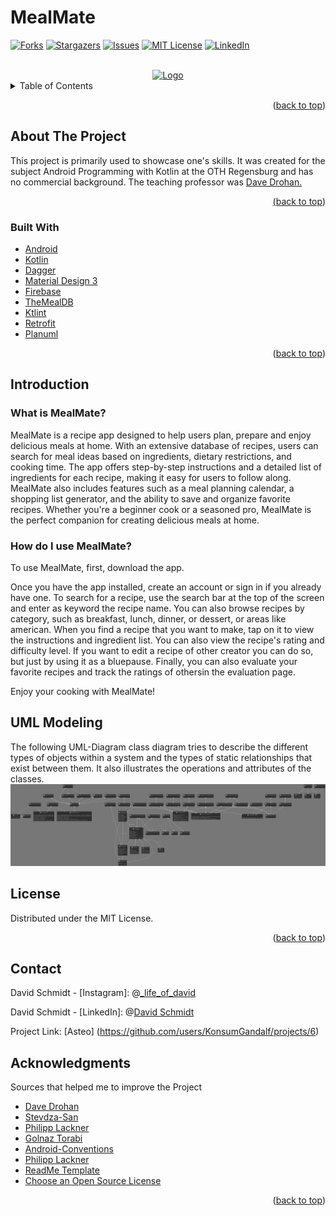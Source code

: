 # MealMate

[![Forks][forks-shield]][forks-url]
[![Stargazers][stars-shield]][stars-url]
[![Issues][issues-shield]][issues-url]
[![MIT License][license-shield]][license-url]
[![LinkedIn][linkedin-shield]][linkedin-url]



<!-- PROJECT LOGO -->
<br />
<div align="center">
  <a href="https://github.com/KonsumGandalf">
    <img src="https://firebasestorage.googleapis.com/v0/b/udemykotlin-3fdd4.appspot.com/o/meal_mate_icon.svg?alt=media&token=215baf6e-4bd2-4582-a4c1-91f632f9deb0" alt="Logo" width="300" height="300">
  </a>

</div>



<!-- TABLE OF CONTENTS -->
<details>
  <summary>Table of Contents</summary>
  <ol>
    <li>
      <a href="#about-the-project">About The Project</a>
      <ul>
        <li><a href="#built-with">Built With</a></li>
      </ul>
    </li>
    <li>
      <a href="#introduction">Introduction</a>
      <ul>
        <li><a href="#what-is-mealmate">What is MealMate?</a></li>
        <li><a href="#how-do-i-use-mealmate">How do I use MealMate?</a></li>
      </ul>
    </li>
    <li><a href="#uml-modeling">Uml Modeling</a></li>
    <li><a href="#contact">Contact</a></li>
    <li><a href="#license">License</a></li>
    <li><a href="#acknowledgments">Acknowledgments</a></li>
  </ol>
</details>




<p align="right">(<a href="#top">back to top</a>)</p>

<!-- ABOUT THE PROJECT -->
## About The Project

This project is primarily used to showcase one's skills. It was created for the subject Android Programming with Kotlin at the OTH Regensburg and has no commercial background.
The teaching professor was <a href="https://github.com/ddrohan">Dave Drohan.

<p align="right">(<a href="#top">back to top</a>)</p>



### Built With


* [Android](https://developer.android.com/)
* [Kotlin](https://kotlinlang.org/)
* [Dagger](https://dagger.dev/)
* [Material Design 3](https://m3.material.io/)
* [Firebase](https://firebase.google.com/)
* [TheMealDB](https://www.themealdb.com/)
* [Ktlint](https://github.com/JLLeitschuh/ktlint-gradle)
* [Retrofit](https://square.github.io/retrofit/)
* [Planuml](https://plantuml.com/en/)

<p align="right">(<a href="#top">back to top</a>)</p>



## Introduction

<!-- GETTING STARTED -->
### What is MealMate?

MealMate is a recipe app designed to help users plan, prepare and enjoy delicious meals at home. With an extensive database of recipes, users can search for meal ideas based on ingredients, dietary restrictions, and cooking time. The app offers step-by-step instructions and a detailed list of ingredients for each recipe, making it easy for users to follow along. MealMate also includes features such as a meal planning calendar, a shopping list generator, and the ability to save and organize favorite recipes. Whether you're a beginner cook or a seasoned pro, MealMate is the perfect companion for creating delicious meals at home.

### How do I use MealMate?

To use MealMate, first, download the app.

Once you have the app installed, create an account or sign in if you already have one.
To search for a recipe, use the search bar at the top of the screen and enter as keyword the recipe name. You can also browse recipes by category, such as breakfast, lunch, dinner, or dessert, or areas like american.
When you find a recipe that you want to make, tap on it to view the instructions and ingredient list. You can also view the recipe's rating and difficulty level.
If you want to edit a recipe of other creator you can do so, but just by using it as a bluepause.
Finally, you can also evaluate your favorite recipes and track the ratings of othersin the evaluation page.

Enjoy your cooking with MealMate!
    
## UML Modeling

The following UML-Diagram class diagram tries to describe the different types of objects within a system and the types of static relationships that exist between them. It also illustrates the operations and attributes of the classes. <br>
<img src="additional_resources/diagrams/RecipeUmlClassDiagram.png" alt="Class diagram">
    
<!-- LICENSE -->
## License

Distributed under the MIT License.

<p align="right">(<a href="#top">back to top</a>)</p>



<!-- CONTACT -->
## Contact

David Schmidt - [Instagram]: @[_life_of_david](https://www.instagram.com/_life_of_david/)

David Schmidt - [LinkedIn]: @[David Schmidt](https://www.linkedin.com/in/david-schmidt-09b69b1b6)

Project Link: [Asteo] (https://github.com/users/KonsumGandalf/projects/6)
    
<!-- ACKNOWLEDGMENTS -->
## Acknowledgments

Sources that helped me to improve the Project

* [Dave Drohan](https://github.com/ddrohan)
* [Stevdza-San](https://www.youtube.com/@StevdzaSan)
* [Philipp Lackner](https://www.youtube.com/@PhilippLackner)
* [Golnaz Torabi](https://levelup.gitconnected.com/clean-architecture-with-mvvm-34cc05ab3bc5)
* [Android-Conventions](https://github.com/ribot/android-guidelines)
* [Philipp Lackner](https://www.youtube.com/@PhilippLackner)
* [ReadMe Template](https://github.com/othneildrew/Best-README-Template)
* [Choose an Open Source License](https://choosealicense.com)

<p align="right">(<a href="#top">back to top</a>)</p>

<!-- MARKDOWN LINKS & IMAGES -->
<!-- https://www.markdownguide.org/basic-syntax/#reference-style-links -->
[forks-shield]: https://img.shields.io/github/forks/KonsumGandalf/MealMate?style=for-the-badge
[forks-url]:https://github.com/KonsumGandalf/MealMate
[stars-shield]: https://img.shields.io/github/stars/KonsumGandalf/MealMate?style=for-the-badge
[stars-url]: https://github.com/KonsumGandalf/MealMate
[issues-shield]: https://img.shields.io/github/issues/KonsumGandalf/MealMate?style=for-the-badge
[issues-url]: https://github.com/KonsumGandalf/MealMate/issues
[license-shield]: https://img.shields.io/github/license/othneildrew/Best-README-Template.svg?style=for-the-badge
[license-url]: https://github.com/othneildrew/Best-README-Template/blob/master/LICENSE.txt
[linkedin-shield]: https://img.shields.io/badge/-LinkedIn-black.svg?style=for-the-badge&logo=linkedin&colorB=555
[linkedin-url]: https://www.linkedin.com/in/david-schmidt-09b69b1b6/
